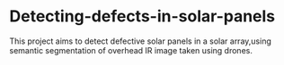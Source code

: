 # Detecting-defects-in-solar-panels
This project aims to detect defective solar panels in a solar array,using semantic segmentation of overhead IR image taken using drones.
